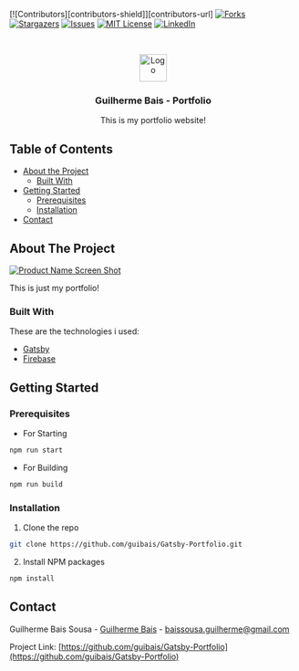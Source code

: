 [![Contributors][contributors-shield]][contributors-url]
[![Forks][forks-shield]][forks-url]
[![Stargazers][stars-shield]][stars-url]
[![Issues][issues-shield]][issues-url]
[![MIT License][license-shield]][license-url]
[![LinkedIn][linkedin-shield]][linkedin-url]

<!-- PROJECT LOGO -->
<br />
<p align="center">
  <a href="https://www.guilherme.works/icons/icon-48x48.png?v=e847486beeb37df515108d45113b0405">
    <img src="images/logo.png" alt="Logo" width="48" height="48">
  </a>

  <h3 align="center">Guilherme Bais - Portfolio</h3>

  <p align="center">
    This is my portfolio website!
    <br />
  </p>
</p>

<!-- TABLE OF CONTENTS -->

## Table of Contents

- [About the Project](#about-the-project)
  - [Built With](#built-with)
- [Getting Started](#getting-started)
  - [Prerequisites](#prerequisites)
  - [Installation](#installation)
- [Contact](#contact)

<!-- ABOUT THE PROJECT -->

## About The Project

[![Product Name Screen Shot][product-screenshot]](https://guilherme.works)

This is just my portfolio!

### Built With

These are the technologies i used:

- [Gatsby](https://www.gatsbyjs.org/)
- [Firebase](https://firebase.google.com/)

<!-- GETTING STARTED -->

## Getting Started

### Prerequisites

- For Starting

```sh
npm run start
```

- For Building

```sh
npm run build
```

### Installation

1. Clone the repo

```sh
git clone https://github.com/guibais/Gatsby-Portfolio.git
```

2. Install NPM packages

```sh
npm install
```

<!-- CONTACT -->

## Contact

Guilherme Bais Sousa - [Guilherme Bais]([linkedin-url]) - baissousa.guilherme@gmail.com

Project Link: [https://github.com/guibais/Gatsby-Portfolio](https://github.com/guibais/Gatsby-Portfolio)

[forks-shield]: https://img.shields.io/github/forks/guibais/Gatsby-Portfolio?style=flat-square
[forks-url]: https://github.com/forks/guibais/Gatsby-Portfolio/network/members
[stars-shield]: https://img.shields.io/github/stars/forks/guibais/Gatsby-Portfolio.svg?style=flat-square
[stars-url]: https://github.com/forks/guibais/Gatsby-Portfolio/stargazers
[issues-shield]: https://img.shields.io/github/issues/forks/guibais/Gatsby-Portfolio.svg?style=flat-square
[issues-url]: https://github.com/forks/guibais/Gatsby-Portfolio/issues
[license-shield]: https://img.shields.io/github/license/forks/guibais/Gatsby-Portfolio.svg?style=flat-square
[license-url]: https://github.com/forks/guibais/Gatsby-Portfolio/blob/master/LICENSE.txt
[linkedin-shield]: https://img.shields.io/badge/-LinkedIn-black.svg?style=flat-square&logo=linkedin&colorB=555
[linkedin-url]: https://www.linkedin.com/in/guibais/
[product-screenshot]: screenshot.png
